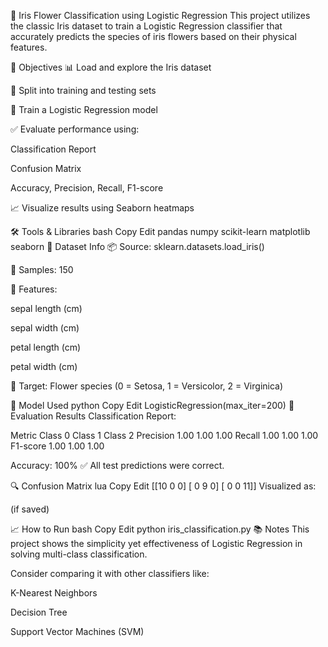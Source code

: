 🌸 Iris Flower Classification using Logistic Regression
This project utilizes the classic Iris dataset to train a Logistic Regression classifier that accurately predicts the species of iris flowers based on their physical features.

📌 Objectives
📊 Load and explore the Iris dataset

🧪 Split into training and testing sets

🤖 Train a Logistic Regression model

✅ Evaluate performance using:

Classification Report

Confusion Matrix

Accuracy, Precision, Recall, F1-score

📈 Visualize results using Seaborn heatmaps

🛠️ Tools & Libraries
bash
Copy
Edit
pandas
numpy
scikit-learn
matplotlib
seaborn
🌼 Dataset Info
📦 Source: sklearn.datasets.load_iris()

🔢 Samples: 150

🧬 Features:

sepal length (cm)

sepal width (cm)

petal length (cm)

petal width (cm)

🎯 Target: Flower species (0 = Setosa, 1 = Versicolor, 2 = Virginica)

🤖 Model Used
python
Copy
Edit
LogisticRegression(max_iter=200)
🎯 Evaluation Results
Classification Report:

Metric	Class 0	Class 1	Class 2
Precision	1.00	1.00	1.00
Recall	1.00	1.00	1.00
F1-score	1.00	1.00	1.00

Accuracy: 100%
✅ All test predictions were correct.

🔍 Confusion Matrix
lua
Copy
Edit
[[10  0  0]
 [ 0  9  0]
 [ 0  0 11]]
Visualized as:

(if saved)

📈 How to Run
bash
Copy
Edit
python iris_classification.py
📚 Notes
This project shows the simplicity yet effectiveness of Logistic Regression in solving multi-class classification.

Consider comparing it with other classifiers like:

K-Nearest Neighbors

Decision Tree

Support Vector Machines (SVM)

 
